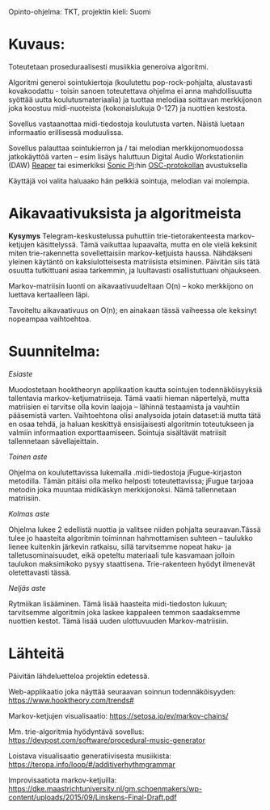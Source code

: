 Opinto-ohjelma: TKT, projektin kieli: Suomi

# Kuvaus: 

Toteutetaan proseduraalisesti musiikkia generoiva algoritmi. 

Algoritmi generoi sointukiertoja (koulutettu pop-rock-pohjalta, alustavasti kovakoodattu - toisin sanoen toteutettava ohjelma ei anna mahdollisuutta syöttää uutta koulutusmateriaalia) ja tuottaa melodiaa soittavan merkkijonon joka koostuu midi-nuoteista (kokonaislukuja 0-127) ja nuottien kestosta.

Sovellus vastaanottaa midi-tiedostoja koulutusta varten. Näistä luetaan informaatio erillisessä moduulissa.

Sovellus palauttaa sointukierron ja / tai melodian merkkijonomuodossa jatkokäyttöä varten – esim lisäys haluttuun Digital Audio Workstationiin (DAW) [Reaper](https://www.reaper.fm/sdk/reascript/reascripthelp.html#MIDI_InsertNote)
tai esimerkiksi [Sonic Pi](https://sonic-pi.net/):hin [OSC-protokollan](https://en.wikipedia.org/wiki/Open_Sound_Control) avustuksella

Käyttäjä voi valita haluaako hän pelkkiä sointuja, melodian vai molempia.


# Aikavaativuksista ja algoritmeista
**Kysymys** Telegram-keskustelussa puhuttiin trie-tietorakenteesta markov-ketjujen käsittelyssä. Tämä vaikuttaa lupaavalta, mutta en ole vielä keksinit miten trie-rakennetta sovellettaisiin markov-ketjuista haussa. Nähdäkseni yleinen käytäntö on kaksiulotteisesta matriisista etsiminen. Päivitän siis tätä osuutta tutkittuani asiaa tarkemmin, ja luultavasti osallistuttuani ohjaukseen.

Markov-matriisin luonti on aikavaativuudeltaan O(n) – koko merkkijono on luettava kertaalleen läpi.

Tavoiteltu aikavaativuus on O(n); en ainakaan tässä vaiheessa ole keksinyt nopeampaa vaihtoehtoa.

# Suunnitelma: 
*Esiaste* 

Muodostetaan hooktheoryn applikaation kautta sointujen todennäköisyyksiä tallentavia markov-ketjumatriiseja. Tämä vaatii hieman näpertelyä, mutta matriisien ei tarvitse olla kovin laajoja – lähinnä testaamista ja vauhtiin pääsemistä varten. Vaihtoehtona olisi analysoida jotain dataset:iä mutta tätä en osaa tehdä, ja haluan keskittyä ensisijaisesti algoritmin toteutukseen ja valmiin informaation exporttaamiseen. Sointuja sisältävät matriisit tallennetaan sävellajeittain.

*Toinen aste*

Ohjelma on koulutettavissa lukemalla .midi-tiedostoja jFugue-kirjaston metodilla. Tämän pitäisi olla melko helposti toteutettavissa; jFugue tarjoaa metodin joka muuntaa midikäskyn merkkijonoksi. Nämä tallennetaan matriisiin.

*Kolmas aste* 

Ohjelma lukee 2 edellistä nuottia ja valitsee niiden pohjalta seuraavan.Tässä tulee jo haasteita algoritmin toiminnan hahmottamisen suhteen – taulukko lienee kuitenkin järkevin ratkaisu, sillä tarvitsemme nopeat haku- ja talletusominaisuudet, eikä opeteltu materiaali tule kasvamaan jolloin taulukon maksimikoko pysyy staattisena. Trie-rakenteen hyödyt ilmenevät oletettavasti tässä.

*Neljäs aste* 

Rytmiikan lisääminen. Tämä lisää haasteita midi-tiedoston lukuun; tarvitsemme algoritmin joka laskee kappaleen temmon saadaksemme nuottien kestot.
Tämä lisää uuden ulottuvuuden Markov-matriisiin.


	
# Lähteitä
Päivitän lähdeluetteloa projektin edetessä.


Web-applikaatio joka näyttää seuraavan soinnun todennäköisyyden: https://www.hooktheory.com/trends# 

Markov-ketjujen visualisaatio: https://setosa.io/ev/markov-chains/

Mm. trie-algoritmia hyödyntävä sovellus: https://devpost.com/software/procedural-music-generator

Loistava visualisaatio generatiivisesta musiikista: https://teropa.info/loop/#/additiverhythmgrammar

Improvisaatiota markov-ketjuilla: https://dke.maastrichtuniversity.nl/gm.schoenmakers/wp-content/uploads/2015/09/Linskens-Final-Draft.pdf



